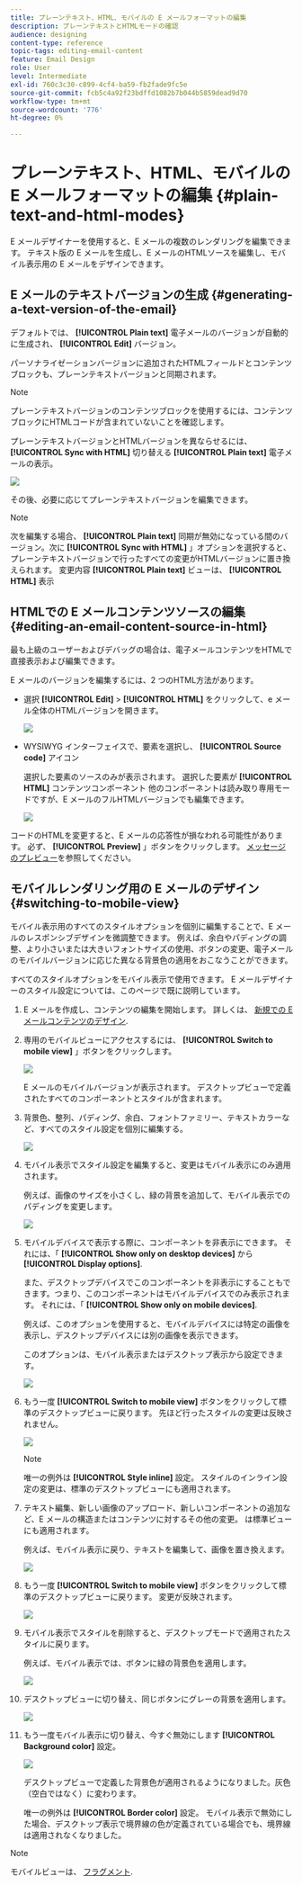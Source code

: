 ```yaml
---
title: プレーンテキスト、HTML、モバイルの E メールフォーマットの編集
description: プレーンテキストとHTMLモードの確認
audience: designing
content-type: reference
topic-tags: editing-email-content
feature: Email Design
role: User
level: Intermediate
exl-id: 760c3c30-c899-4cf4-ba59-fb2fade9fc5e
source-git-commit: fcb5c4a92f23bdffd1082b7b044b5859dead9d70
workflow-type: tm+mt
source-wordcount: '776'
ht-degree: 0%

---
```


# プレーンテキスト、HTML、モバイルの E メールフォーマットの編集 {#plain-text-and-html-modes}

E メールデザイナーを使用すると、E メールの複数のレンダリングを編集できます。 テキスト版の E メールを生成し、E メールのHTMLソースを編集し、モバイル表示用の E メールをデザインできます。

## E メールのテキストバージョンの生成 {#generating-a-text-version-of-the-email}

デフォルトでは、 **[!UICONTROL Plain text]** 電子メールのバージョンが自動的に生成され、 **[!UICONTROL Edit]** バージョン。

パーソナライゼーションバージョンに追加されたHTMLフィールドとコンテンツブロックも、プレーンテキストバージョンと同期されます。

>[!NOTE]
>
>プレーンテキストバージョンのコンテンツブロックを使用するには、コンテンツブロックにHTMLコードが含まれていないことを確認します。

プレーンテキストバージョンとHTMLバージョンを異ならせるには、 **[!UICONTROL Sync with HTML]** 切り替える **[!UICONTROL Plain text]** 電子メールの表示。

![](assets/email_designer_textversion.png)

その後、必要に応じてプレーンテキストバージョンを編集できます。

>[!NOTE]
>
>次を編集する場合、 **[!UICONTROL Plain text]** 同期が無効になっている間のバージョン。次に **[!UICONTROL Sync with HTML]** 」オプションを選択すると、プレーンテキストバージョンで行ったすべての変更がHTMLバージョンに置き換えられます。 変更内容 **[!UICONTROL Plain text]** ビューは、 **[!UICONTROL HTML]** 表示

## HTMLでの E メールコンテンツソースの編集 {#editing-an-email-content-source-in-html}

最も上級のユーザーおよびデバッグの場合は、電子メールコンテンツをHTMLで直接表示および編集できます。

E メールのバージョンを編集するには、2 つのHTML方法があります。

* 選択 **[!UICONTROL Edit]** > **[!UICONTROL HTML]** をクリックして、e メール全体のHTMLバージョンを開きます。

   ![](assets/email_designer_html1.png)

* WYSIWYG インターフェイスで、要素を選択し、 **[!UICONTROL Source code]** アイコン

   選択した要素のソースのみが表示されます。 選択した要素が **[!UICONTROL HTML]** コンテンツコンポーネント 他のコンポーネントは読み取り専用モードですが、E メールのフルHTMLバージョンでも編集できます。

   ![](assets/email_designer_html2.png)

コードのHTMLを変更すると、E メールの応答性が損なわれる可能性があります。 必ず、 **[!UICONTROL Preview]** 」ボタンをクリックします。 [メッセージのプレビュー](../../sending/using/previewing-messages.md)を参照してください。

## モバイルレンダリング用の E メールのデザイン {#switching-to-mobile-view}

モバイル表示用のすべてのスタイルオプションを個別に編集することで、E メールのレスポンシブデザインを微調整できます。 例えば、余白やパディングの調整、より小さいまたは大きいフォントサイズの使用、ボタンの変更、電子メールのモバイルバージョンに応じた異なる背景色の適用をおこなうことができます。

すべてのスタイルオプションをモバイル表示で使用できます。 E メールデザイナーのスタイル設定については、このページで既に説明しています。

1. E メールを作成し、コンテンツの編集を開始します。 詳しくは、 [新規での E メールコンテンツのデザイン](../../designing/using/designing-from-scratch.md#designing-an-email-content-from-scratch).
1. 専用のモバイルビューにアクセスするには、 **[!UICONTROL Switch to mobile view]** 」ボタンをクリックします。

   ![](assets/email_designer_mobile_view_switch.png)

   E メールのモバイルバージョンが表示されます。 デスクトップビューで定義されたすべてのコンポーネントとスタイルが含まれます。

1. 背景色、整列、パディング、余白、フォントファミリー、テキストカラーなど、すべてのスタイル設定を個別に編集する。

   ![](assets/email_designer_mobile_view.png)

1. モバイル表示でスタイル設定を編集すると、変更はモバイル表示にのみ適用されます。

   例えば、画像のサイズを小さくし、緑の背景を追加して、モバイル表示でのパディングを変更します。

   ![](assets/email_designer_mobile_view_change.png)

1. モバイルデバイスで表示する際に、コンポーネントを非表示にできます。 それには、「 **[!UICONTROL Show only on desktop devices]** から **[!UICONTROL Display options]**.

   また、デスクトップデバイスでこのコンポーネントを非表示にすることもできます。つまり、このコンポーネントはモバイルデバイスでのみ表示されます。 それには、「 **[!UICONTROL Show only on mobile devices]**.

   例えば、このオプションを使用すると、モバイルデバイスには特定の画像を表示し、デスクトップデバイスには別の画像を表示できます。

   このオプションは、モバイル表示またはデスクトップ表示から設定できます。

   ![](assets/email_designer_mobile_hide.png)

1. もう一度 **[!UICONTROL Switch to mobile view]** ボタンをクリックして標準のデスクトップビューに戻ります。 先ほど行ったスタイルの変更は反映されません。

   ![](assets/email_designer_mobile_view_desktop_no-change.png)

   >[!NOTE]
   >
   >唯一の例外は **[!UICONTROL Style inline]** 設定。 スタイルのインライン設定の変更は、標準のデスクトップビューにも適用されます。

1. テキスト編集、新しい画像のアップロード、新しいコンポーネントの追加など、E メールの構造またはコンテンツに対するその他の変更。 は標準ビューにも適用されます。

   例えば、モバイル表示に戻り、テキストを編集して、画像を置き換えます。

   ![](assets/email_designer_mobile_view_change_content.png)

1. もう一度 **[!UICONTROL Switch to mobile view]** ボタンをクリックして標準のデスクトップビューに戻ります。 変更が反映されます。

   ![](assets/email_designer_mobile_view_desktop_content-change.png)

1. モバイル表示でスタイルを削除すると、デスクトップモードで適用されたスタイルに戻ります。

   例えば、モバイル表示では、ボタンに緑の背景色を適用します。

   ![](assets/email_designer_mobile_view_background_mobile.png)

1. デスクトップビューに切り替え、同じボタンにグレーの背景を適用します。

   ![](assets/email_designer_mobile_view_background_desktop.png)

1. もう一度モバイル表示に切り替え、今すぐ無効にします **[!UICONTROL Background color]** 設定。

   ![](assets/email_designer_mobile_view_background_mobile_disabled.png)

   デスクトップビューで定義した背景色が適用されるようになりました。灰色（空白ではなく）に変わります。

   唯一の例外は **[!UICONTROL Border color]** 設定。 モバイル表示で無効にした場合、デスクトップ表示で境界線の色が定義されている場合でも、境界線は適用されなくなりました。

>[!NOTE]
>
>モバイルビューは、 [フラグメント](../../designing/using/using-reusable-content.md#about-fragments).
